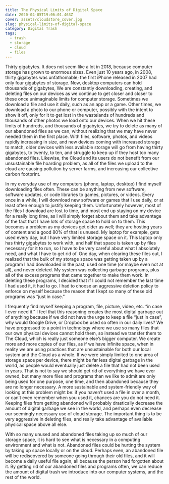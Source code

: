 ```yaml
---
title: The Physical Limits of Digital Space
date: 2020-04-05T19:06:01.463Z
cover: assets/cloudstore_cover.jpg
slug: physical-limits-of-digital-space
category: Digital Trash
tags:
  - trash
  - storage
  - cloud
  - files
---
```

<!--StartFragment-->

Thirty gigabytes. It does not seem like a lot in 2018, because computer storage has grown to enormous sizes. Even just 10 years ago, in 2008, thirty gigabytes was unfathomable; the first iPhone released in 2007 had only four gigabytes of storage. Now, desktop computers can hold thousands of gigabytes, We are constantly downloading, creating, and deleting files on our devices as we continue to get closer and closer to these once unimaginable limits for computer storage. Sometimes we download a file and use it daily, such as an app or a game. Other times, we download a photo to our phone or computer, possibly with the intent to show it off, only for it to get lost in the wastelands of hundreds and thousands of other photos we load onto our devices. When we hit these limits of hundreds, and thousands of gigabytes, we try to delete as many of our abandoned files as we can, without realizing that we may have never needed them in the first place. With files, software, photos, and videos rapidly increasing in size, and new devices coming with increased storage to match, older devices with less available storage will go from having thirty gigabytes, to twenty, to ten, and struggle to keep up if they host too many abandoned files. Likewise, the Cloud and its users do not benefit from our unsustainable file hoarding problem, as all of the files we upload to the cloud are causing pollution by server farms, and increasing our collective carbon footprint.

In my everyday use of my computers (phone, laptop, desktop) I find myself downloading files often. These can be anything from new software, software updates, or code libraries to games, pictures, or videos. Every once in a while, I will download new software or games that I use daily, or at least often enough to justify keeping them. Unfortunately however, most of the files I download are lost to time, and most end up staying on my device for a really long time, as I will simply forget about them and take advantage of the fact that I have lots of storage space to hold on to them. This becomes a problem as my devices get older as well; they are hosting years of content and a good 80% of that is unused. My laptop for example, gets used every day, but I have very limited storage space on it. This laptop only has thirty gigabytes to work with, and half that space is taken up by files necessary for it to run, so I have to be very careful about what I absolutely need, and what I have to get rid of. One day, when clearing these files out, I realized that the bulk of my storage space was getting taken up by a program I had downloaded in the past, used one time (or maybe even not at all), and never deleted. My system was collecting garbage programs, plus all of the excess programs that came together to make them work. In deleting these programs, I decided that if I could not remember the last time I had used it, it had to go. I had to choose an aggressive deletion policy to enforce on myself because the reason that I kept so many of these old programs was “just in case.”

I frequently find myself keeping a program, file, picture, video, etc. “in case I ever need it.” I feel that this reasoning creates the most digital garbage out of anything because if we did not have the urge to keep a file “just in case”, why would Google Drive, or Dropbox be used so often in our daily lives? We have progressed to a point in technology where we use so many files that our own physical devices cannot hold them, so instead we transfer them to The Cloud, which is really just someone else’s bigger computer. We create more and more copies of our files, as if we have infinite space, when in reality we are using practices that are unsustainable for both our local system and the Cloud as a whole. If we were simply limited to one area of storage space per device, there might be far less digital garbage in the world, as people would eventually just delete a file that had not been used in years. That is not to say we should get rid of everything we have ever owned, but many more files and programs than we like to admit are only being used for one purpose, one time, and then abandoned because they are no longer necessary. A more sustainable and system-friendly way of looking at this problem might be: if you haven’t used a file in over a month, or can’t even remember when you used it, chances are you do not need it. Keeping files from getting abandoned will probably drastically decrease the amount of digital garbage we see in the world, and perhaps even decrease our seemingly necessary use of cloud storage. The important thing is to be very aggressive in deleting files, and really take advantage of available physical space above all else.

With so many unused and abandoned files taking up so much of our storage space, it is hard to see what is necessary in a computing environment and what is not. Abandoned files could be hurting the system by taking up space locally or on the cloud. Perhaps even, an abandoned file will be rediscovered by someone going through their old files, and it will become a daily useful file again, all because the person had forgotten about it. By getting rid of our abandoned files and programs often, we can reduce the amount of digital trash we introduce into our computer systems, and the rest of the world.



<!--EndFragment-->

